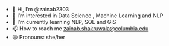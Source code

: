 - 👋 Hi, I’m @zainab2303
- 👀 I’m interested in Data Science , Machine Learning and NLP
- 🌱 I’m currently learning NLP, SQL and GIS
- 📫 How to reach me zainab.shakruwala@columbia.edu
- 😄 Pronouns: she/her


<!---
zainab2303/zainab2303 is a ✨ special ✨ repository because its `README.md` (this file) appears on your GitHub profile.
You can click the Preview link to take a look at your changes.
--->
